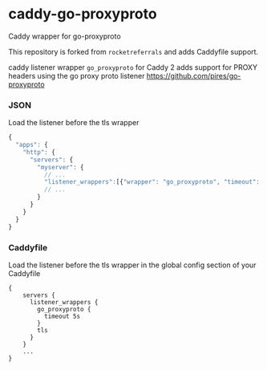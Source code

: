 # caddy-go-proxyproto
Caddy wrapper for go-proxyproto

This repository is forked from `rocketreferrals` and adds Caddyfile support.

caddy listener wrapper `go_proxyproto` for Caddy 2 adds support for
PROXY headers using the go proxy proto listener https://github.com/pires/go-proxyproto

### JSON

Load the listener before the tls wrapper

```js
{
  "apps": {
    "http": {
      "servers": {
        "myserver": {
          // ...
          "listener_wrappers":[{"wrapper": "go_proxyproto", "timeout": "5s"}, {"wrapper":"tls"}]
          // ...
        }
      }
    }
  }
}
```

### Caddyfile

Load the listener before the tls wrapper in the global config section of your Caddyfile

```
{
    servers {
      listener_wrappers {
        go_proxyproto {
          timeout 5s
        }
        tls
      }
    }
    ...
}
```
